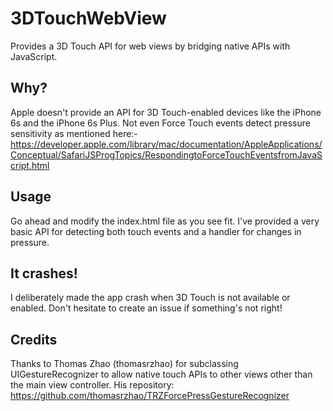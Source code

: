 # 3DTouchWebView
Provides a 3D Touch API for web views by bridging native APIs with JavaScript.

## Why?
Apple doesn't provide an API for 3D Touch-enabled devices like the iPhone 6s and the iPhone 6s Plus. Not even Force Touch events detect pressure sensitivity as mentioned here:-
https://developer.apple.com/library/mac/documentation/AppleApplications/Conceptual/SafariJSProgTopics/RespondingtoForceTouchEventsfromJavaScript.html

## Usage
Go ahead and modify the index.html file as you see fit. I've provided a very basic API for detecting both touch events and a handler for changes in pressure.

## It crashes!
I deliberately made the app crash when 3D Touch is not available or enabled. Don't hesitate to create an issue if something's not right!

## Credits
Thanks to Thomas Zhao (thomasrzhao) for subclassing UIGestureRecognizer to allow native touch APIs to other views other than the main view controller.
His repository: https://github.com/thomasrzhao/TRZForcePressGestureRecognizer
